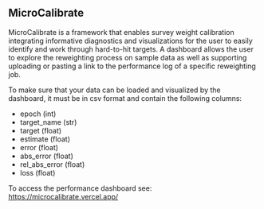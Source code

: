 ## MicroCalibrate

MicroCalibrate is a framework that enables survey weight calibration integrating informative diagnostics and visualizations for the user to easily identify and work through hard-to-hit targets. A dashboard allows the user to explore the reweighting process on sample data as well as supporting uploading or pasting a link to the performance log of a specific reweighting job.

To make sure that your data can be loaded and visualized by the dashboard, it must be in csv format and contain the following columns:
- epoch (int)
- target_name (str)
- target (float)
- estimate (float)
- error (float)
- abs_error (float)
- rel_abs_error (float)
- loss (float)

To access the performance dashboard see: https://microcalibrate.vercel.app/ 
